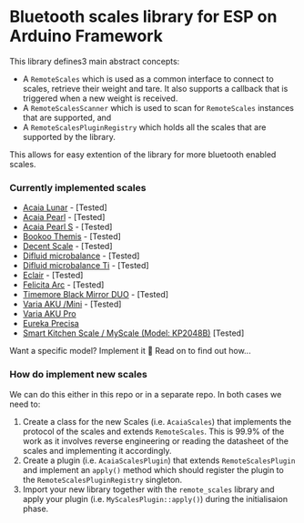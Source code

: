# Bluetooth scales library for ESP on Arduino Framework

This library defines3 main abstract concepts:
* A `RemoteScales`  which is used as a common interface to connect to scales, retrieve their weight and tare. It also supports a callback that is triggered when a new weight is received. 
* A `RemoteScalesScanner` which is used to scan for `RemoteScales` instances that are supported, and
* A `RemoteScalesPluginRegistry` which holds all the scales that are supported by the library. 

This allows for easy extention of the library for more bluetooth enabled scales. 

### Currently implemented scales

* [Acaia Lunar](https://acaia.co/collections/coffee-scales/products/lunar_2021) - [Tested]
* [Acaia Pearl](https://acaia.co/collections/coffee-scales/products/pearl) - [Tested]
* [Acaia Pearl S](https://acaia.co/collections/coffee-scales/products/pearl-model-s) - [Tested]
* [Bookoo Themis](https://bookoocoffee.com/shop/bookoo-mini-scale/?coupon=gaggiuino) - [Tested]
* [Decent Scale](https://decentespresso.com/decentscale) - [Tested]
* [Difluid microbalance](https://digitizefluid.com/products/microbalance) - [Tested]
* [Difluid microbalance Ti](https://digitizefluid.com/collections/m-series/products/microbalance-ti) - [Tested]
* [Eclair](https://makerworld.com/en/models/664430#profileId-591777) - [Tested]
* [Felicita Arc](http://www.felicitacoffee.com/PRODUCT_1/10.html) - [Tested]
* [Timemore Black Mirror DUO](https://www.timemore.com/collections/coffee-scale/products/timemore-coffee-scale-black-mirror-duo) - [Tested]
* [Varia AKU /Mini](https://www.variabrewing.com/products/varia-aku-scale) - [Tested]
* [Varia AKU Pro](https://www.variabrewing.com/collections/aku-new/products/varia-aku-pro)
* [Eureka Precisa](https://www.eureka.co.it/de/accessory/id/187.aspx)
* [Smart Kitchen Scale / MyScale (Model: KP2048B)](https://de.aliexpress.com/item/1005005916581185.html)  [Tested]

Want a specific model? Implement it 🚀 Read on to find out how... 

### How do implement new scales

We can do this either in this repo or in a separate repo. In both cases we need to:
1. Create a class for the new Scales (i.e. `AcaiaScales`) that implements the protocol of the scales and extends `RemoteScales`. This is 99.9% of the work as it involves reverse engineering or reading the datasheet of the scales and implementing it accordingly. 
2. Create a plugin (i.e. `AcaiaScalesPlugin`) that extends `RemoteScalesPlugin` and implement an `apply()` method which should register the plugin to the `RemoteScalesPluginRegistry` singleton.
3. Import your new library together with the `remote_scales` library and apply your plugin (i.e. `MyScalesPlugin::apply()`) during the initialisaion phase. 


